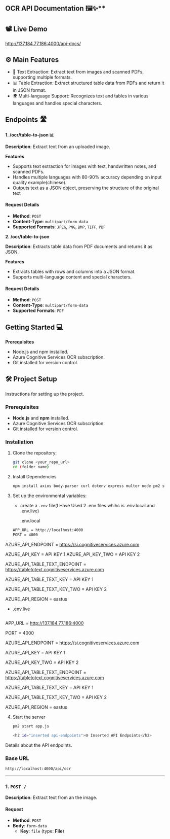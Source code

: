 ## OCR API Documentation 🖼️✨**

## 📽️ Live Demo
http://137.184.77.186:4000/api-docs/

## ⚙️ Main Features
- 📄 Text Extraction: Extract text from images and scanned PDFs, supporting multiple formats.
- 📊 Table Extraction: Extract structured table data from PDFs and return it in JSON format.
- 🌍 Multi-language Support: Recognizes text and tables in various languages and handles special characters.

## Endpoints 🛣️
**1. /ocr/table-to-json 📊**

**Description**: Extract text from an uploaded image.

**Features**
- Supports text extraction for images with text, handwritten notes,  and scanned PDFs.
- Handles multiple languages with 80-90% accuracy depending on input quality example(chinese).
- Outputs text as a JSON object, preserving the structure of the original text

#### **Request Details**
- **Method**: `POST`
- **Content-Type**: `multipart/form-data`
- **Supported Formats**: `JPEG`, `PNG`, `BMP`, `TIFF`, `PDF`

**2. /ocr/table-to-json**

**Description**: Extracts table data from PDF documents and returns it as JSON.

**Features**
- Extracts tables with rows and columns into a JSON format.
- Supports multi-language content and special characters.

#### **Request Details**
- **Method**: `POST`
- **Content-Type**: `multipart/form-data`
- **Supported Formats**: `PDF`

## Getting Started 💻

**Prerequisites**
- Node.js and npm installed.
- Azure Cognitive Services OCR subscription.
- Git installed for version control.

<h2 id="project-setup">🛠️ Project Setup</h2>
Instructions for setting up the project.

### Prerequisites
- **Node.js** and **npm** installed.
- Azure Cognitive Services OCR subscription.
- Git installed for version control.

### Installation
1. Clone the repository:
   ```bash
   git clone <your_repo_url>
   cd (folder name)

2. Install Dependencies
   ```bash
   npm install axios body-parser curl dotenv express multer node pm2 swagger-jsdoc swagger-ui-express

3. Set up the environmental variables:
   - create a `.env` file(I Have Used 2 .env files whihc is .env.local and .env.live)
  
     .env.local
   ```bash 
   APP_URL = http://localhost:4000
   PORT = 4000

AZURE_API_ENDPOINT = https://si.cognitiveservices.azure.com

AZURE_API_KEY = API KEY 1
AZURE_API_KEY_TWO = API KEY 2 

AZURE_API_TABLE_TEXT_ENDPOINT = https://tabletotext.cognitiveservices.azure.com

AZURE_API_TABLE_TEXT_KEY = API KEY 1

AZURE_API_TABLE_TEXT_KEY_TWO = API KEY 2

AZURE_API_REGION = eastus

- .env.live
   ```bash 
APP_URL = http://137.184.77.186:4000

PORT = 4000

AZURE_API_ENDPOINT = https://si.cognitiveservices.azure.com

AZURE_API_KEY = API KEY 1

AZURE_API_KEY_TWO = API KEY 2


AZURE_API_TABLE_TEXT_ENDPOINT = https://tabletotext.cognitiveservices.azure.com

AZURE_API_TABLE_TEXT_KEY = API KEY 1

AZURE_API_TABLE_TEXT_KEY_TWO = API KEY 2

AZURE_API_REGION = eastus


4. Start the server
   ```bash
   pm2 start app.js

   <h2 id="inserted api-endpoints">🌐 Inserted API Endpoints</h2>
Details about the API endpoints.
### Base URL
```bash
http://localhost:4000/api/ocr
```

---

### 1. `POST /`
**Description**: Extract text from an the image.


#### Request
- **Method**: `POST`
- **Body**: `form-data`
  - **Key**: `file` (type: **File**)

